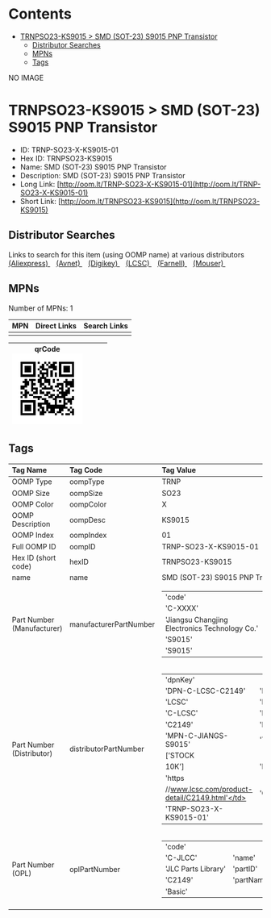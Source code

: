 



Contents
========

* [TRNPSO23-KS9015 > SMD (SOT-23) S9015 PNP Transistor](#trnpso23-ks9015--smd-sot-23-s9015-pnp-transistor)
	* [Distributor Searches](#distributor-searches)
	* [MPNs](#mpns)
	* [Tags](#tags)
  
NO IMAGE  
# TRNPSO23-KS9015 > SMD (SOT-23) S9015 PNP Transistor

- ID: TRNP-SO23-X-KS9015-01
- Hex ID: TRNPSO23-KS9015
- Name: SMD (SOT-23) S9015 PNP Transistor
- Description: SMD (SOT-23) S9015 PNP Transistor
- Long Link: [http://oom.lt/TRNP-SO23-X-KS9015-01](http://oom.lt/TRNP-SO23-X-KS9015-01)
- Short Link: [http://oom.lt/TRNPSO23-KS9015](http://oom.lt/TRNPSO23-KS9015)

## Distributor Searches
  
Links to search for this item (using OOMP name) at various distributors  
[(Aliexpress) ](https://www.aliexpress.com/wholesale?SearchText=1117SMD+SOT-23+S9015+PNP+Transistor)&nbsp;&nbsp;&nbsp;[(Avnet) ](https://www.avnet.com/shop/us/search/SMD+SOT-23+S9015+PNP+Transistor)&nbsp;&nbsp;&nbsp;[(Digikey) ](https://www.digikey.co.uk/en/products/result?s=SMD+SOT-23+S9015+PNP+Transistor)&nbsp;&nbsp;&nbsp;[(LCSC) ](https://www.lcsc.com/search?q=SMD+SOT-23+S9015+PNP+Transistor)&nbsp;&nbsp;&nbsp;[(Farnell) ](https://uk.farnell.com/search?st=SMD+SOT-23+S9015+PNP+Transistor)&nbsp;&nbsp;&nbsp;[(Mouser) ](https://www.mouser.com/c/?q=SMD+SOT-23+S9015+PNP+Transistor)&nbsp;&nbsp;&nbsp;
## MPNs
  
Number of MPNs: 1  

|MPN|Direct Links|Search Links|
| :--- | :--- | :--- |
||||
  

|qrCode<br>[![](https://raw.githubusercontent.com/oomlout/oomlout_OOMP_parts_V2/main/TRNP/SO23/X/KS9015/01/qrCode_140.png)](https://github.com/oomlout/oomlout_OOMP_parts_V2/tree/main/TRNP/SO23/X/KS9015/01/qrCode.png)||||
| :---: | :---: | :---: | :---: |

## Tags
  

|Tag Name|Tag Code|Tag Value|
| :--- | :--- | :--- |
|OOMP Type|oompType|TRNP|
|OOMP Size|oompSize|SO23|
|OOMP Color|oompColor|X|
|OOMP Description|oompDesc|KS9015|
|OOMP Index|oompIndex|01|
|Full OOMP ID|oompID|TRNP-SO23-X-KS9015-01|
|Hex ID (short code)|hexID|TRNPSO23-KS9015|
|name|name|SMD (SOT-23) S9015 PNP Transistor|
|Part Number (Manufacturer)|manufacturerPartNumber|<table><tr><td>'code'</td></tr><tr><td> 'C-XXXX'</td><td> 'name'</td></tr><tr><td> 'Jiangsu Changjing Electronics Technology Co.'</td><td> 'partID'</td></tr><tr><td> 'S9015'</td><td> 'partName'</td></tr><tr><td> 'S9015'</td></tr></table>|
|Part Number (Distributor)|distributorPartNumber|<table><tr><td>'dpnKey'</td></tr><tr><td> 'DPN-C-LCSC-C2149'</td><td> 'DISTRIBUTOR'</td></tr><tr><td> 'LCSC'</td><td> 'DISTRCODE'</td></tr><tr><td> 'C-LCSC'</td><td> 'DPN'</td></tr><tr><td> 'C2149'</td><td> 'MPN'</td></tr><tr><td> 'MPN-C-JIANGS-S9015'</td><td> 'TAGS'</td></tr><tr><td> ['STOCK</td></tr><tr><td>10K']</td><td> 'LINK'</td></tr><tr><td> 'https</td></tr><tr><td>//www.lcsc.com/product-detail/C2149.html'</td><td> 'OOMPID'</td></tr><tr><td> 'TRNP-SO23-X-KS9015-01'</td></tr></table>|
|Part Number (OPL)|oplPartNumber|<table><tr><td>'code'</td></tr><tr><td> 'C-JLCC'</td><td> 'name'</td></tr><tr><td> 'JLC Parts Library'</td><td> 'partID'</td></tr><tr><td> 'C2149'</td><td> 'partName'</td></tr><tr><td> 'Basic'</td></tr></table>|
||||
